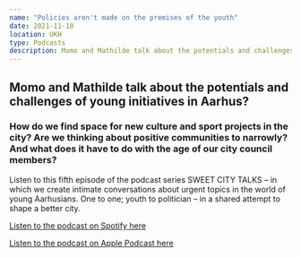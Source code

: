 ```yaml
---
name: "Policies aren't made on the premises of the youth"
date: 2021-11-10
location: UKH
type: Podcasts
description: Momo and Mathilde talk about the potentials and challenges of young initiatives in Aarhus?
---
```


## Momo and Mathilde talk about the potentials and challenges of young initiatives in Aarhus?

### How do we find space for new culture and sport projects in the city? Are we thinking about positive communities to narrowly? And what does it have to do with the age of our city council members?

Listen to this fifth episode of the podcast series SWEET CITY TALKS – in which we create intimate conversations about urgent topics in the world of young Aarhusians. One to one; youth to politician – in a shared attempt to shape a better city.

[Listen to the podcast on Spotify here](https://open.spotify.com/episode/2mIQlXy7HgOMogbZV1p6fN?si=3c2b0b7eb8b94f6c)

[Listen to the podcast on Apple Podcast here](https://podcasts.apple.com/us/podcast/5-momo-mathilde-der-bliver-ikke-f%C3%B8rt-politik-p%C3%A5-de/id1590410513?i=1000541305370)
